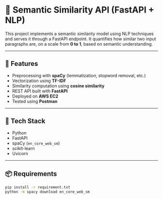 # 📌 Semantic Similarity API (FastAPI + NLP)

This project implements a semantic similarity model using NLP techniques and serves it through a FastAPI endpoint. It quantifies how similar two input paragraphs are, on a scale from **0 to 1**, based on semantic understanding.

---

## 🚀 Features

- Preprocessing with **spaCy** (lemmatization, stopword removal, etc.)
- Vectorization using **TF-IDF**
- Similarity computation using **cosine similarity**
- REST API built with **FastAPI**
- Deployed on **AWS EC2**
- Tested using **Postman**

---

## 🔧 Tech Stack

- Python
- FastAPI
- spaCy (`en_core_web_sm`)
- scikit-learn
- Uvicorn

---

## 📦 Requirements

```bash
pip install -r requirement.txt
python -m spacy download en_core_web_sm

